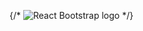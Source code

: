 {/* <img
                        src="/assets/img/logo-black.png"
                        className="d-inline-block align-top"
                        alt="React Bootstrap logo"
                    /> */}